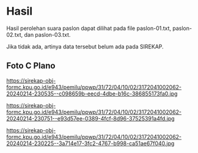 # Hasil

Hasil perolehan suara paslon dapat dilihat pada file paslon-01.txt, paslon-02.txt, dan paslon-03.txt.

Jika tidak ada, artinya data tersebut belum ada pada SIREKAP.

## Foto C Plano

https://sirekap-obj-formc.kpu.go.id/e943/pemilu/ppwp/31/72/04/10/02/3172041002062-20240214-230535--c098659b-eecd-4dbe-b16c-386855173fa0.jpg

https://sirekap-obj-formc.kpu.go.id/e943/pemilu/ppwp/31/72/04/10/02/3172041002062-20240214-230751--e93d57ee-0389-4fcf-8d96-37525391a4fd.jpg

https://sirekap-obj-formc.kpu.go.id/e943/pemilu/ppwp/31/72/04/10/02/3172041002062-20240214-230225--3a714e17-3fc2-4767-b998-ca51ae67f040.jpg
